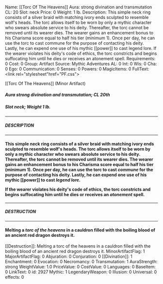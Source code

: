 Name: [[Torc Of The Heavens]]
Aura: strong divination and transmutation
CL: 20
Slot: neck
Price: 0
Weight: 1 lb.
Description: This simple neck ring consists of a silver braid with matching ivory ends sculpted to resemble wolf's heads. The torc allows itself to be worn by only a mythic character who swears absolute service to his deity. Thereafter, the torc cannot be removed until its wearer dies. The wearer gains an enhancement bonus to his Charisma score equal to half his tier (minimum 1). Once per day, he can use the torc to cast commune for the purpose of contacting his deity. Lastly, he can expend one use of his mythic [[power]] to cast legend lore. If the wearer violates his deity's code of ethics, the torc constricts and begins suffocating him until he dies or receives an atonement spell.
Requirements: 0
Cost: 0
Group: Artifact
Source: Mythic Adventures
AL: 0
Int: 0
Wis: 0
Cha: 0
Ego: 0
Communication: 0
Senses: 0
Powers: 0
MagicItems: 0
FullText: <link rel="stylesheet"href="PF.css"><div class="heading"><p class="alignleft">[[Torc Of The Heavens]] (Minor Artifact)</p><div style="clear: both;"></div></div><div><h5><b>Aura </b>strong divination and transmutation; <b>CL </b>20th</h5><h5><b>Slot </b>neck; <b>Weight </b>1 lb.</h5></div><hr/><div><h5><b>DESCRIPTION</b></h5></div><hr/><div><h4><p>This simple neck ring consists of a silver braid with matching ivory ends sculpted to resemble wolf's heads. The torc allows itself to be worn by only a mythic character who swears absolute service to his deity. Thereafter, the torc cannot be removed until its wearer dies. The wearer gains an enhancement bonus to his Charisma score equal to half his tier (minimum 1). Once per day, he can use the torc to cast <i>commune</i> for the purpose of contacting his deity. Lastly, he can expend one use of his mythic [[power]] to cast <i>legend lore</i>. </p><p>If the wearer violates his deity's code of ethics, the torc constricts and begins suffocating him until he dies or receives an <i>atonement</i> spell.</p></h4></div><hr/><div><h5><b>DESTRUCTION</b></h5></div><hr/><div><h4><p>Melting a <i>torc of the heavens</i> in a cauldron filled with the boiling blood of an ancient red dragon destroys it.</p></h4></div>
[[Destruction]]: Melting a torc of the heavens in a cauldron filled with the boiling blood of an ancient red dragon destroys it.
MinorArtifactFlag: 1
MajorArtifactFlag: 0
Abjuration: 0
Conjuration: 0
[[Divination]]: 1
Enchantment: 0
Evocation: 0
Necromancy: 0
Transmutation: 1
AuraStrength: strong
WeightValue: 1.0
PriceValue: 0
CostValue: 0
Languages: 0
BaseItem: 0
LinkText: 0
id: 2927
Mythic: 1
LegendaryWeapon: 0
Illusion: 0
Universal: 0
effects: 0
